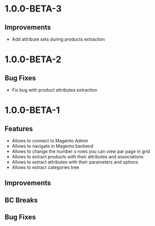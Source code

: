 # 1.0.0-BETA-3
## Improvements
 - Add attribute sets during products extraction

# 1.0.0-BETA-2
## Bug Fixes
- Fix bug with product attributes extraction

# 1.0.0-BETA-1
## Features
- Allows to connect to Magento Admin
- Allows to navigate in Magento backend
- Allows to change the number o rows you can view par page in grid
- Allows to extract products with their attributes and associations
- Allows to extract attributes with their parameters and options
- Allows to extract categories tree

## Improvements
## BC Breaks
## Bug Fixes

